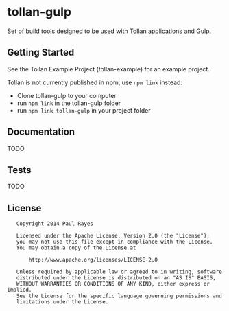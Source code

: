 tollan-gulp
===========

Set of build tools designed to be used with Tollan applications and Gulp.

Getting Started
---------------

See the Tollan Example Project (tollan-example) for an example project.

Tollan is not currently published in npm, use `npm link` instead:

- Clone tollan-gulp to your computer
- run `npm link` in the tollan-gulp folder
- run `npm link tollan-gulp` in your project folder

Documentation
-------------

TODO

Tests
-----

TODO

License
-------

	   Copyright 2014 Paul Rayes

	   Licensed under the Apache License, Version 2.0 (the "License");
	   you may not use this file except in compliance with the License.
	   You may obtain a copy of the License at

	       http://www.apache.org/licenses/LICENSE-2.0

	   Unless required by applicable law or agreed to in writing, software
	   distributed under the License is distributed on an "AS IS" BASIS,
	   WITHOUT WARRANTIES OR CONDITIONS OF ANY KIND, either express or implied.
	   See the License for the specific language governing permissions and
	   limitations under the License.
